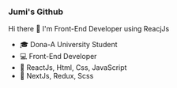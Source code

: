 ### Jumi's Github

Hi there 👋 I'm Front-End Developer using ReacjJs

- 🎓 Dona-A University Student
- 💻 Front-End Developer
- 🥇 ReactJs, Html, Css, JavaScript
- 🥈 NextJs, Redux, Scss
